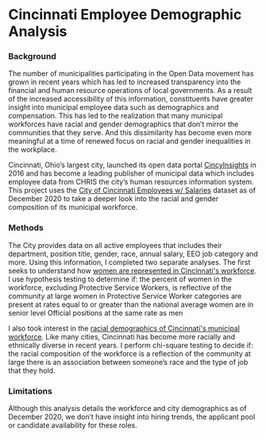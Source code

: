 # Cincinnati Employee Demographic Analysis
### Background
The number of municipalities participating in the Open Data movement has grown in recent years which has led to increased transparency into the financial and human resource operations of local governments. As a result of the increased accessibility of this information, constituents have greater insight into municipal employee data such as demographics and compensation.  This has led to the realization that many municipal workforces have racial and gender demographics that don’t mirror the communities that they serve. And this dissimilarity has become even more meaningful at a time of renewed focus on racial and gender inequalities in the workplace.

Cincinnati, Ohio’s largest city, launched its open data portal [CincyInsights](https://data.cincinnati-oh.gov/) in 2016 and has become a leading publisher of municipal data which includes employee data from CHRIS the city’s human resources information system.  This project uses the [City of Cincinnati Employees w/ Salaries](https://data.cincinnati-oh.gov/Efficient-Service-Delivery/City-of-Cincinnati-Employees-w-Salaries/wmj4-ygbf) dataset as of December 2020 to take a deeper look into the racial and gender composition of its municipal workforce.

### Methods
The City provides data on all active employees that includes their department, position title, gender, race, annual salary, EEO job category and more. Using this information, I completed two separate analyses.  The first seeks to understand how [women are represented in Cincinnati's workforce](https://github.com/NicoleRL25/cincy_employee_analysis/blob/main/code/cincinnati_employee_analysis.ipynb). I use hypothesis testing to determine if:
the percent of women in the workforce, excluding Protective Service Workers, is reflective of the community at large
women in Protective Service Worker categories are present at rates equal to or greater than the national average
women are in senior level Official positions at the same rate as men

I also took interest in the [racial demographics of Cincinnati's municipal workforce](https://github.com/NicoleRL25/cincy_employee_analysis/blob/main/code/racial_demographics_cincinnati_municipal_workforce.ipynb).  Like many cities, Cincinnati has become more racially and ethnically diverse in recent years. I perform chi-square testing to decide if:
the racial composition of the workforce is a reflection of the community at large
there is an association between someone’s race and the type of job that they hold.

### Limitations
Although this analysis details the workforce and city demographics as of December 2020, we  don’t have insight into hiring trends, the applicant pool or candidate availability for these roles.
